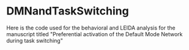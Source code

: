 # DMNandTaskSwitching
Here is the code used for the behavioral and LEIDA analysis for the manuscript titled "Preferential activation of the Default Mode Network during task switching" 
